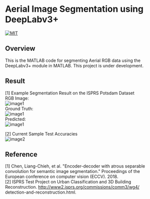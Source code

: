 # Aerial Image Segmentation using DeepLabv3+

[![MIT](https://img.shields.io/badge/license-MIT-brightgreen.svg)](https://github.com/kritiksoman/Rooftop-Segmentation/blob/master/LICENSE)

## Overview
This is the MATLAB code for segmenting Aerial RGB data using the DeepLabv3+ module in MATLAB. This project is under development.


## Result 
[1] Example Segmentation Result on the ISPRS Potsdam Dataset<br/>
RGB Image:  <br/>
![image1](https://github.com/kritiksoman/Aerial-Segmentation/blob/master/DeepLabv3plus/results/5_11_img.png) <br/>
Ground Truth:  <br/>
![image1](https://github.com/kritiksoman/Aerial-Segmentation/blob/master/DeepLabv3plus/results/5_11_gt.png) <br/>
Predicted: <br/>
![image1](https://github.com/kritiksoman/Aerial-Segmentation/blob/master/DeepLabv3plus/results/5_11_pred.png) <br/>

[2] Current Sample Test Accuracies<br/>
![image2](https://github.com/kritiksoman/Aerial-Segmentation/blob/master/DeepLabv3plus/results/acc.png)



## Reference
[1] Chen, Liang-Chieh, et al. "Encoder-decoder with atrous separable convolution for semantic image segmentation." Proceedings of the European conference on computer vision (ECCV). 2018. <br>
[2] ISPRS Test Project on Urban Classification and 3D Building Reconstruction. http://www2.isprs.org/commissions/comm3/wg4/
detection-and-reconstruction.html. 
